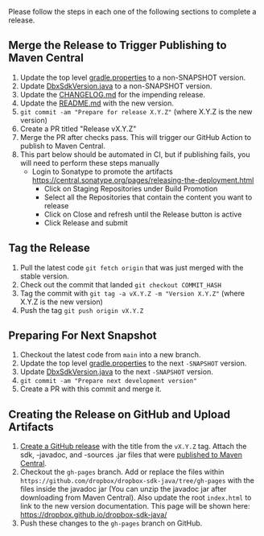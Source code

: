 Please follow the steps in each one of the following sections to complete a release.

## Merge the Release to Trigger Publishing to Maven Central
 1. Update the top level [gradle.properties](gradle.properties) to a non-SNAPSHOT version.
 2. Update [DbxSdkVersion.java](DbxSdkVersion.java) to a non-SNAPSHOT version.
 3. Update the [CHANGELOG.md](CHANGELOG.md) for the impending release.
 4. Update the [README.md](README.md) with the new version.
 5. `git commit -am "Prepare for release X.Y.Z"` (where X.Y.Z is the new version)
 6. Create a PR titled "Release vX.Y.Z"
 7. Merge the PR after checks pass.  This will trigger our GitHub Action to publish to Maven Central.
 8. This part below should be automated in CI, but if publishing fails, you will need to perform these steps manually
     * Login to Sonatype to promote the artifacts https://central.sonatype.org/pages/releasing-the-deployment.html
         * Click on Staging Repositories under Build Promotion
         * Select all the Repositories that contain the content you want to release
         * Click on Close and refresh until the Release button is active
         * Click Release and submit

## Tag the Release
 1. Pull the latest code `git fetch origin` that was just merged with the stable version.
 2. Check out the commit that landed `git checkout COMMIT_HASH`
 3. Tag the commit with `git tag -a vX.Y.Z -m "Version X.Y.Z"` (where X.Y.Z is the new version)
 4. Push the tag `git push origin vX.Y.Z`

## Preparing For Next Snapshot
 1. Checkout the latest code from `main` into a new branch.
 2. Update the top level [gradle.properties](gradle.properties) to the next `-SNAPSHOT` version.
 3. Update [DbxSdkVersion.java](DbxSdkVersion.java) to the next `-SNAPSHOT` version.
 4. `git commit -am "Prepare next development version"`
 5. Create a PR with this commit and merge it.

## Creating the Release on GitHub and Upload Artifacts
 1. [Create a GitHub release](https://github.com/dropbox/dropbox-sdk-java/releases) with the title from the `vX.Y.Z` tag. Attach the sdk, -javadoc, and -sources .jar files that were [published to Maven Central](https://repo1.maven.org/maven2/com/dropbox/core/dropbox-core-sdk/).
 2. Checkout the `gh-pages` branch. Add or replace the files within `https://github.com/dropbox/dropbox-sdk-java/tree/gh-pages` with the files inside the javadoc jar (You can unzip the javadoc jar after downloading from Maven Central).  Also update the root `index.html` to link to the new version documentation.  This page will be shown here: https://dropbox.github.io/dropbox-sdk-java/
 3. Push these changes to the `gh-pages` branch on GitHub.
